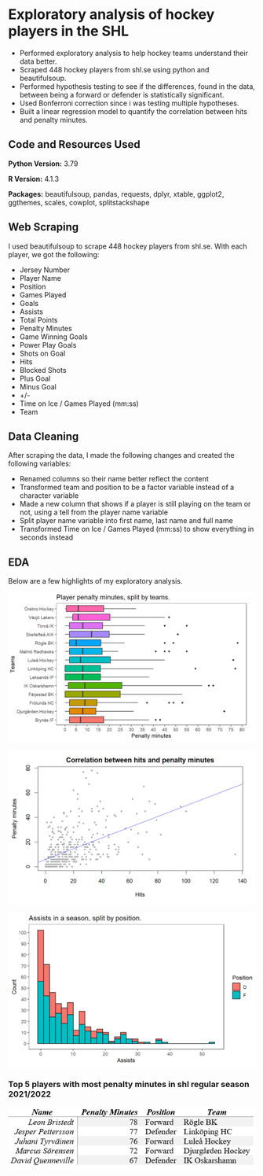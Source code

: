 # Exploratory analysis of hockey players in the SHL

* Performed exploratory analysis to help hockey teams understand their data better.
* Scraped 448 hockey players from shl.se using python and beautifulsoup.
* Performed hypothesis testing to see if the differences, found in the data, between being a forward or defender is statistically significant.
* Used Bonferroni correction since i was testing multiple hypotheses.
* Built a linear regression model to quantify the correlation between hits and penalty minutes.

## Code and Resources Used
**Python Version:** 3.79

**R Version:** 4.1.3

**Packages:** beautifulsoup, pandas, requests, dplyr, xtable, ggplot2, ggthemes, scales, cowplot, splitstackshape

## Web Scraping
I used beautifulsoup to scrape 448 hockey players from shl.se. With each player, we got the following:

* Jersey Number
* Player Name
* Position
* Games Played
* Goals
* Assists
* Total Points
* Penalty Minutes
* Game Winning Goals
* Power Play Goals
* Shots on Goal
* Hits
* Blocked Shots
* Plus Goal
* Minus Goal
* +/-
* Time on Ice / Games Played (mm:ss)
* Team

## Data Cleaning
After scraping the data, I made the following changes and created the following variables:

* Renamed columns so their name better reflect the content
* Transformed team and position to be a factor variable instead of a character variable
* Made a new column that shows if a player is still playing on the team or not, using a tell from the player name variable
* Split player name variable into first name, last name and full name
* Transformed Time on Ice / Games Played (mm:ss) to show everything in seconds instead

## EDA
Below are a few highlights of my exploratory analysis.

![alt text](https://github.com/Alexanderc98/shl_players_proj/blob/main/pictures/player_penalty_minutes_split_by_teams.PNG "player_penalty_minutes_split_by_teams")


![alt text](https://github.com/Alexanderc98/shl_players_proj/blob/main/pictures/correlation_between_hits_and_penalty_minutes.PNG "correlation_between_hits_and_penalty_minutes")


![alt text](https://github.com/Alexanderc98/shl_players_proj/blob/main/pictures/assists_in_a_season_split_by_position.PNG "assists_in_a_season_split_by_position")



### Top 5 players with most penalty minutes in shl regular season 2021/2022

![alt text](https://github.com/Alexanderc98/shl_players_proj/blob/main/pictures/top_5_penalty_minutes.PNG "top_5_penalty_minutes")
